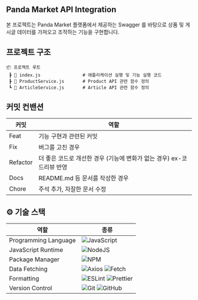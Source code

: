 ## Panda Market API Integration

본 프로젝트는 Panda Market 플랫폼에서 제공하는 Swagger 를 바탕으로 상품 및 게시글 데이터를 가져오고 조작하는 기능을 구현합니다.

## 프로젝트 구조

```
📦 프로젝트 루트
 ┣ 📜 index.js                # 애플리케이션 실행 및 기능 실행 코드
 ┣ 📜 ProductService.js       # Product API 관련 함수 정의
 ┗ 📜 ArticleService.js       # Article API 관련 함수 정의
```

## 커밋 컨밴션

| 커밋     | 역할                                                                  |
| -------- | --------------------------------------------------------------------- |
| Feat     | 기능 구현과 관련된 커밋                                               |
| Fix      | 버그를 고친 경우                                                      |
| Refactor | 더 좋은 코드로 개선한 경우 (기능에 변화가 없는 경우) ex-코드리뷰 반영 |
| Docs     | README.md 등 문서를 작성한 경우                                       |
| Chore    | 주석 추가, 자잘한 문서 수정                                           |

## ⚙️ 기술 스택

| 역할                 | 종류                                                                                                                                                                                                              |
| -------------------- | ----------------------------------------------------------------------------------------------------------------------------------------------------------------------------------------------------------------- |
| Programming Language | ![JavaScript](https://img.shields.io/badge/javascript-%23323330.svg?style=for-the-badge&logo=javascript&logoColor=%23F7DF1E)                                                                                      |
| JavaScript Runtime   | ![NodeJS](https://img.shields.io/badge/node.js-6DA55F?style=for-the-badge&logo=node.js&logoColor=white)                                                                                                           |
| Package Manager      | ![NPM](https://img.shields.io/badge/NPM-%23CB3837.svg?style=for-the-badge&logo=npm&logoColor=white)                                                                                                               |
| Data Fetching        | ![Axios](https://img.shields.io/badge/Axios-5A29E4?style=for-the-badge&logo=Axios&logoColor=white) ![Fetch](https://img.shields.io/badge/Fetch-239120?style=for-the-badge&logoColor=white)                        |
| Formatting           | ![ESLint](https://img.shields.io/badge/ESLint-4B3263?style=for-the-badge&logo=eslint&logoColor=white) ![Prettier](https://img.shields.io/badge/Prettier-F7B93E?style=for-the-badge&logo=prettier&logoColor=white) |
| Version Control      | ![Git](https://img.shields.io/badge/git-%23F05033.svg?style=for-the-badge&logo=git&logoColor=white) ![GitHub](https://img.shields.io/badge/github-%23121011.svg?style=for-the-badge&logo=github&logoColor=white)  |
